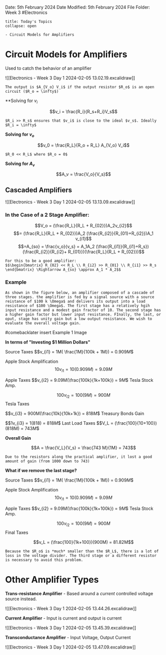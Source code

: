 Date: 5th February 2024
Date Modified: 5th February 2024
File Folder: Week 3
#Electronics

```ad-abstract
title: Today's Topics
collapse: open

- Circuit Models for Amplifiers

```

# Circuit Models for Amplifiers

Used to catch the behavior of an amplifier

![[Electronics - Week 3 Day 1 2024-02-05 13.02.19.excalidraw]]

```ad-note
The output is $A_{V_o} V_i$ if the output resistor $R_o$ is an open circuit ($R_o = \infty$) 
```

**Solving for $v_i$

$$v_i = \frac{R_i}{R_s+R_i}V_s$$
```ad-important
$R_i >> R_s$ ensures that $v_i$ is close to the ideal $v_s$. Ideally $R_i = \infty$
```

**Solving for $v_o$**

$$v_0 = \frac{R_L}{R_o + R_L} A_{V_o} V_i$$

```ad-important
$R_0 << R_L$ where $R_o = 0$
```

**Solving for $A_v$**

$$A_v = \frac{V_o}{V_s}$$

## Cascaded Amplifiers

![[Electronics - Week 3 Day 1 2024-02-05 13.13.09.excalidraw]]

### In the Case of a 2 Stage Amplifier:

$$V_o = (\frac{R_L}{R_L + R_{02}})A_2v_{i2}$$
$$= (\frac{R_L}{R_L + R_{02}})A_2 (\frac{R_{i2}}{R_{01}+R_{i2}})A_1 v_{i1}$$
$$=A_{so} = \frac{v_o}{v_s} = A_1A_2 (\frac{R_{i1}}{R_{i1}+R_s})(\frac{R_{i2}}{R_{i2}+ R_{01}})(\frac{R_L}{R_L + R_{02}})$$

```ad-important
For this to be a good amplifier:
$$\begin{bmatrix} R_{02} << R_L \\ R_{i2} >> R_{01} \\ R_{i1} >> R_s \end{bmatrix} \Rightarrow A_{so} \approx A_1 * A_2$$
```
### Example

```ad-question
As shown in the figure below, an amplifier composed of a cascade of three stages. the amplifier is fed by a signal source with a source reistance of $100 k \Omega$ and delivers its output into a load resistance of $100 \Omega$. The first stage has a relatively hgih input resistance and a modest gain fractor of 10. The second stage has a higher gain factor but lower input resistance. FInally, the last, or oput, stage has unity gain but a low output resistance. We wish to evaluate the overall voltage gain.
```

#comebacklater insert Example 1 Image

**In terms of "Investing $1 Million Dollars"**

Source Taxes
$$v_{i1} = 1M( \frac{1M}{100k + 1M}) = $0.909M$$

Apple Stock Amplification
$$10v_{i1} = 10(0.909M)=9.09 M$$

Apple Taxes
$$v_{i2} = 9.09M(\frac{100k}{1k+100k}) = $9M$$
Tesla Stock Amp.

$$100v_{i2} = 100(9M) = 900 M$$
Tesla Taxes

$$v_{i3} = 900M(\frac{10k}{10k+1k}) = $818 M$$
Treasury Bonds Gain

$$1v_{i3} = 1(818) = $818 M$$
Last Load Taxes
$$V_L = (\frac{100}{10+100})(818M) = $743 M$$

**Overall Gain**

$$A = \frac{V_L}{V_s} = \frac{743 M}{1M} = 743$$

```ad-note
Due to the resistors along the practical amplifier, it lost a good amount of gain (from 1000 down to 743)
```



**What if we remove the last stage?**

Source Taxes
$$v_{i1} = 1M( \frac{1M}{100k + 1M}) = $0.909M$$

Apple Stock Amplification
$$10v_{i1} = 10(0.909M)=9.09 M$$

Apple Taxes
$$v_{i2} = 9.09M(\frac{100k}{1k+100k}) = $9M$$
Tesla Stock Amp.

$$100v_{i2} = 100(9M) = 900 M$$
Final Taxes

$$v_L = (\frac{100}{1k+100})(900M) = 81.82M$$
```ad-warning
Because the $R_o$ is *much* smaller than the $R_L$, there is a lot of loss in the voltage divider. The third stage or a different resistor is necessary to avoid this problem.
```

# Other Amplifier Types

**Trans-resistance Amplifier** - Based around a *current* controlled voltage source instead.

![[Electronics - Week 3 Day 1 2024-02-05 13.44.26.excalidraw]]

**Current Amplifier** - Input is current and output is current

![[Electronics - Week 3 Day 1 2024-02-05 13.45.39.excalidraw]]


**Transconductance Amplifier** - Input Voltage, Output Current

![[Electronics - Week 3 Day 1 2024-02-05 13.47.09.excalidraw]]